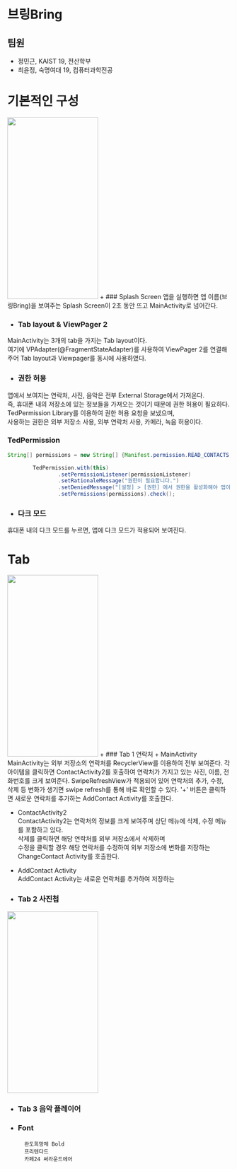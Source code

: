 # 브링Bring  


## 팀원  
- 정민근, KAIST 19, 전산학부
- 최윤정, 숙명여대 19, 컴퓨터과학전공  

# 기본적인 구성
<img src="https://user-images.githubusercontent.com/49242646/148054090-300991dc-dd5f-446f-9287-9678d88f869a.gif" width="205" height="411"/>
+ ### Splash Screen  
앱을 실행하면 앱 이름(브링Bring)을 보여주는 Splash Screen이 2초 동안 뜨고 MainActivity로 넘어간다.

+ ### **Tab layout & ViewPager 2**  
MainActivity는 3개의 tab을 가지는 Tab layout이다.  
여기에 VPAdapter(@FragmentStateAdapter)를 사용하여 ViewPager 2를 연결해주어 Tab layout과 Viewpager를 동시에 사용하였다.

+ ### 권한 허용  
앱에서 보여지는 연락처, 사진, 음악은 전부 External Storage에서 가져온다.  
즉, 휴대폰 내의 저장소에 있는 정보들을 가져오는 것이기 때문에 권한 허용이 필요하다.  
TedPermission Library를 이용하여 권한 허용 요청을 보냈으며,  
사용하는 권한은 외부 저장소 사용, 외부 연락처 사용, 카메라, 녹음 허용이다.  

### TedPermission  
```Java
String[] permissions = new String[] {Manifest.permission.READ_CONTACTS, Manifest.permission.READ_EXTERNAL_STORAGE, Manifest.permission.WRITE_CONTACTS, Manifest.permission.WRITE_EXTERNAL_STORAGE, Manifest.permission.CAMERA, Manifest.permission.RECORD_AUDIO};

        TedPermission.with(this)
                .setPermissionListener(permissionListener)
                .setRationaleMessage("권한이 필요합니다.")
                .setDeniedMessage("[설정] > [권한] 에서 권한을 활성화해야 앱이 작동합니다.")
                .setPermissions(permissions).check();
```

+ ### 다크 모드  
휴대폰 내의 다크 모드를 누르면, 앱에 다크 모드가 적용되어 보여진다.  


# Tab
<img src="https://user-images.githubusercontent.com/49242646/148053927-3bb09ee2-24ff-4142-bb52-c15f71270bde.gif" width="205" height="411"/>
+ ### Tab 1 연락처  
  + MainActivity  
MainActivity는 외부 저장소의 연락처를 RecyclerView를 이용하여 전부 보여준다.  
각 아이템을 클릭하면 ContactActivity2를 호출하여 연락처가 가지고 있는 사진, 이름, 전화번호를 크게 보여준다.  
SwipeRefreshView가 적용되어 있어 연락처의 추가, 수정, 삭제 등 변화가 생기면 swipe refresh를 통해 바로 확인할 수 있다.  
'+' 버튼은 클릭하면 새로운 연락처를 추가하는 AddContact Activity를 호출한다.   


  + ContactActivity2  
ContactActivity2는 연락처의 정보를 크게 보여주며 상단 메뉴에 삭제, 수정 메뉴를 포함하고 있다.  
삭제를 클릭하면 해당 연락처를 외부 저장소에서 삭제하며  
수정을 클릭할 경우 해당 연락처를 수정하여 외부 저장소에 변화를 저장하는 ChangeContact Activity를 호출한다.  
  + AddContact Activity  
AddContact Activity는 새로운 연락처를 추가하여 저장하는

+ ### Tab 2 사진첩  
<img src="https://user-images.githubusercontent.com/49242646/148055118-4b19e9f2-3532-4967-a333-6da336fc9f36.gif" width="205" height="411"/>



+ ### Tab 3 음악 플레이어  


+ ### Font  
        완도희망체 Bold  
        프리텐다드   
        카페24 써라운드에어  
